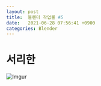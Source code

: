 ```yaml
---
layout: post
title:  블렌더 작업물 #5
date:   2021-06-28 07:56:41 +0900
categories: Blender
---
```


# 서리한

![Imgur](https://i.imgur.com/w0hU8rj.jpg)